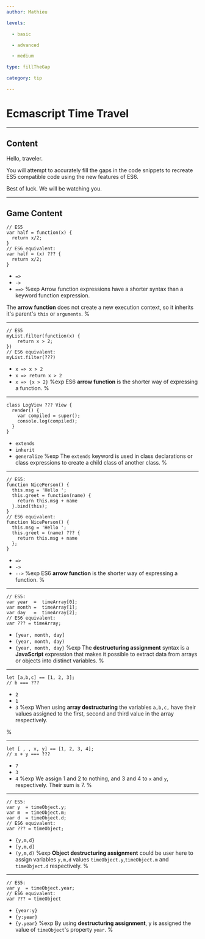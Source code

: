 ```yaml
---
author: Mathieu

levels:

  - basic

  - advanced

  - medium

type: fillTheGap

category: tip

---
```


# Ecmascript Time Travel

---
## Content

Hello, traveler.

You will attempt to accurately fill the gaps in the code snippets to recreate ES5 compatible code using the new features of ES6.

Best of luck. We will be watching you.

---
## Game Content

```
// ES5
var half = function(x) {
  return x/2;
}
// ES6 equivalent:  
var half = (x) ??? {
  return x/2;
}
```
* `=>`
* `->`
* `==>`
%exp
Arrow function expressions have a shorter syntax than a keyword function expression.

The **arrow function** does not create a new execution context, so it inherits it's parent's `this` or `arguments`.
%

---

```
// ES5
myList.filter(function(x) {
    return x > 2;
})
// ES6 equivalent:  
myList.filter(???)
```
* `x => x > 2`
* `x => return x > 2`
* `x => {x > 2}`
%exp
ES6 **arrow function** is the shorter way of expressing a function.
%

---
```
class LogView ??? View {
  render() {
    var compiled = super();
    console.log(compiled);
  }
}
```
* `extends`
* `inherit`
* `generalize`
%exp
The `extends` keyword is used in class declarations or class expressions to create a child class of another class.
%

---
```
// ES5:
function NicePerson() {
  this.msg = 'Hello ';
  this.greet = function(name) {
    return this.msg + name
  }.bind(this);
}
// ES6 equivalent:  
function NicePerson() {
  this.msg = 'Hello ';
  this.greet = (name) ??? {
    return this.msg + name
  };
}
```
* `=>`
* `->`
* `-->`
%exp
ES6 **arrow function** is the shorter way of expressing a function.
%

---
```
// ES5:
var year  =  timeArray[0];
var month =  timeArray[1];
var day   =  timeArray[2];
// ES6 equivalent:  
var ??? = timeArray;
```
* `[year, month, day]`
* `(year, month, day)`
* `{year, month, day}`
%exp
The **destructuring assignment** syntax is a **JavaScript** expression that makes it possible to extract data from arrays or objects into distinct variables.
%

---
```
let [a,b,c] == [1, 2, 3];
// b === ???
```
* `2`
* `1`
* `3`
%exp
When using **array destructuring** the variables `a,b,c,` have their values assigned to the first, second and third value in the array respectively.

%

---
```
let [ , , x, y] == [1, 2, 3, 4];
// x + y === ???
```
* `7`
* `3`
* `4`
%exp
We assign 1 and 2 to nothing, and 3 and 4 to `x` and `y`, respectively. Their sum is 7.
%

---
```
// ES5:
var y  = timeObject.y;
var m  = timeObject.m;
var d  = timeObject.d;
// ES6 equivalent:
var ??? = timeObject;
```
* `{y,m,d}`
* `[y,m,d]`
* `(y,m,d)`
%exp
**Object destructuring assignment** could be user here to assign variables `y,m,d` values `timeObject.y`,`timeObject.m` and `timeObject.d` respectively.
%

---
```
// ES5:
var y  = timeObject.year;
// ES6 equivalent:
var ??? = timeObject
```
* `{year:y} `
* `{y:year} `
* `{y.year}`
%exp
By using **destructuring assignment**, y is assigned the value of `timeObject`'s property `year`.
%
